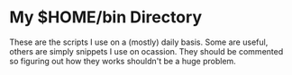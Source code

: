 # My $HOME/bin Directory

These are the scripts I use on a (mostly) daily basis.  Some are useful, others
are simply snippets I use on ocassion.  They should be commented so figuring 
out how they works shouldn't be a huge problem.

